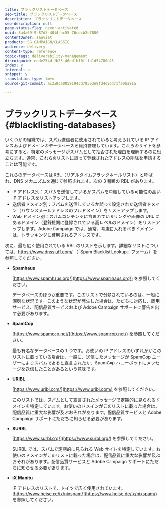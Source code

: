 ```yaml
---
title: ブラックリストデータベース
seo-title: ブラックリストデータベース
description: ブラックリストデータベース
seo-description: null
page-status-flag: never-activated
uuid: 8a4a69f9-87d5-4044-bc55-76cdcb2e7800
contentOwner: sauviat
products: SG_CAMPAIGN/CLASSIC
audience: delivery
content-type: reference
topic-tags: deliverability-management
discoiquuid: eede254d-2b25-46ed-b10f-fa1d54780a75
index: y
internal: n
snippet: y
translation-type: tm+mt
source-git-commit: ac3a0ca00591943d79563e9fd4d85d71fa0ba81a

---
```



# ブラックリストデータベース{#blacklisting-databases}

いくつかの組織では、スパム送信者に使用されていると考えられている IP アドレスおよびドメインのデータベースを維持管理しています。これらのサイトを参考にすると、特定のメッセージがスパムとして拒否された理由を理解するのに役立ちます。通常、これらのリストに誤って登録されたアドレスの削除を申請することは可能です。

これらのデータベースは RBL（リアルタイムブラックホールリスト）と呼ばれ、DNS メカニズムを通じて参照されます。次の 3 種類の RBL があります。

* IP アドレス別：スパムを送信しているかスパムを中継している可能性の高い IP アドレスをリストアップします。
* 送信者ドメイン別：スパムを送信しているか誤って設定された送信者ドメイン（バウンスメールアドレスのフルドメイン）をリストアップします。
* Web ドメイン別：スパムコンテンツに含まれているリンクや画像の URL にあるドメイン（登録機関に登録されている高レベルのドメイン）をリストアップします。Adobe Campaign では、通常、考慮に入れるべきドメインは、トラッキングに使用されるアドレスです。

次に、最も広く使用されている RBL のリストを示します。詳細なリストについては、https://www.dnsstuff.com/ [](https://tools.dnsstuff.com/) （「Spam Blacklist Lookup」フォーム）を参照してください。

* **Spamhaus**

   [https://www.spamhaus.org/](https://www.spamhaus.org/) を参照してください。

   データベースのほうが重要です。このリストで分類されているのは、一般に深刻な状況です。このような状況が発生した場合は、ただちに対応し、商用サービス、配信品質サービスおよび Adobe Campaign サポートに警告を出す必要があります。

* **SpamCop**

   [https://www.spamcop.net/](https://www.spamcop.net/) を参照してください。

   最も有名なデータベースの 1 つです。お使いの IP アドレスのいずれかがこのリストに載っている場合は、一般に、送信したメッセージが SpamCop ユーザーによりスパムであると宣言されたか、SpamCop ハニーポットにメッセージを送信したことがあるという意味です。

* **URIBL**

   [https://www.uribl.com/](https://www.uribl.com/) を参照してください。

   このリストでは、スパムとして宣言されたメッセージで定期的に見られるドメインを特定しています。お使いのドメインがこのリストに載った場合は、配信品質に重大な影響が及ぶおそれがあります。配信品質サービスと Adobe Campaign サポートにただちに知らせる必要があります。

* **SURBL**

   [https://www.surbl.org/](https://www.surbl.org/) を参照してください。

   SURBL では、スパムで定期的に見られる Web サイトを特定しています。お使いのドメインがこのリストに載った場合は、配信品質に重大な影響が及ぶおそれがあります。配信品質サービスと Adobe Campaign サポートにただちに知らせる必要があります。

* **iX Manitu**

   IP アドレスのリストで、ドイツで広く使用されています。[https://www.heise.de/ix/nixspam/](https://www.heise.de/ix/nixspam/) を参照してください。

<!--* SORBS

  [https://www.nl.sorbs.net](https://www.nl.sorbs.net) compiles a list of IP addresses that are reputed to be dynamic IP address (i.e. attributed temporarily to ISP subscribers) or "open relay" addresses. Certain domains check whether the IP address of a sender is not listed on this site before accepting email. Checking the IP addresses on this site can prove useful.-->